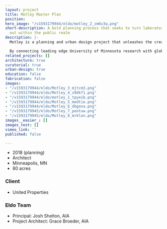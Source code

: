 ```yaml
---
layout: project
title: Motley Master Plan
position: 
hero_image: "/v1593179944/eldo/motley_2_zm6v3q.png"
short-description: A bold planning process that seeks to turn laboratories inside
  out within the public realm
description: |-
  Motley is a planning and urban design project that unleashes the creative energy from a collision between the best minds of University of Minnesota’s research labs, community organizations, world-class designers and artists at the urban nexus of two cities, the campus, and the Mississippi river.

  By connecting leading edge University of Minnesota research with global artists and world class designers, Motley will become a center for innovation and new ideas in Minnesota, and a window to the world for its diverse communities.
related_projects: []
architecture: true
curatorial: true
urban-design: true
education: false
fabrication: false
images:
- "/v1593179944/eldo/Motley_3_mjtcm3.png"
- "/v1593179944/eldo/Motley_4_x9dkf1.png"
- "/v1593179944/eldo/motley_1_tpyeib.png"
- "/v1593179944/eldo/Motley_5_medtie.png"
- "/v1593179944/eldo/Motley_6_dbgona.png"
- "/v1593179945/eldo/Motley_7_peotuw.png"
- "/v1593179945/eldo/Motley_8_mrklon.png"
images__easier_: []
images_test: []
vimeo_link: ''
published: false

---
```

* 2018 (planning)
* Architect
* Minneapolis, MN
* 80 acres

### Client

* United Properties

### Eldo Team

* Principal: Josh Shelton, AIA
* Project Architect: Grace Broeder, AIA